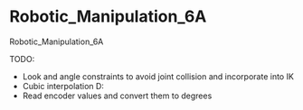 # Robotic_Manipulation_6A
Robotic_Manipulation_6A

TODO:

- Look and angle constraints to avoid joint collision and incorporate into IK
- Cubic interpolation D:
- Read encoder values and convert them to degrees
